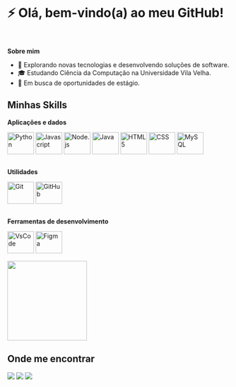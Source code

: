 <h1>⚡ Olá, bem-vindo(a) ao meu GitHub!</h1> <br>

**Sobre mim**

- 🤔 Explorando novas tecnologias e desenvolvendo soluções de software.
- 🎓 Estudando Ciência da Computação na Universidade Vila Velha.
- 💼 Em busca de oportunidades de estágio.


## Minhas Skills

**Aplicações e dados**

<div style="display: inline_block">
  <img align="center" alt="Python" height="50" width="60" src="https://cdn.jsdelivr.net/gh/devicons/devicon@latest/icons/python/python-original-wordmark.svg">
  <img align="center" alt="Javascript" height="50" width="60" src="https://cdn.jsdelivr.net/gh/devicons/devicon@latest/icons/javascript/javascript-original.svg">
  <img align="center" alt="Node.js" height="50" width="60" src="https://cdn.jsdelivr.net/gh/devicons/devicon@latest/icons/nodejs/nodejs-original-wordmark.svg">
  <img align="center" alt="Java" height="50" width="60" src="https://cdn.jsdelivr.net/gh/devicons/devicon@latest/icons/java/java-original-wordmark.svg">
  <img align="center" alt="HTML5" height="50" width="60" src="https://cdn.jsdelivr.net/gh/devicons/devicon@latest/icons/html5/html5-original-wordmark.svg">
  <img align="center" alt="CSS" height="50" width="60" src="https://cdn.jsdelivr.net/gh/devicons/devicon@latest/icons/css3/css3-original-wordmark.svg">
  <img align="center" alt="MySQL" height="50" width="60" src="https://cdn.jsdelivr.net/gh/devicons/devicon@latest/icons/mysql/mysql-original-wordmark.svg">
</div> <br>

**Utilidades**
<div style="display: inline_block">
<img align="center" alt="Git" height="50" width="60" src="https://cdn.jsdelivr.net/gh/devicons/devicon@latest/icons/git/git-original.svg">
<img align="center" alt="GitHub" height="50" width="60" src="https://cdn.jsdelivr.net/gh/devicons/devicon@latest/icons/github/github-original-wordmark.svg">
</div> <br>

**Ferramentas de desenvolvimento**

<div style="display: inline_block">
<img align="center" alt="VsCode" height="50" width="60" src="https://cdn.jsdelivr.net/gh/devicons/devicon@latest/icons/vscode/vscode-original.svg">
<img align="center" alt="Figma" height="50" width="60" src="https://cdn.jsdelivr.net/gh/devicons/devicon@latest/icons/figma/figma-original.svg">
</div><br>

<a href="https://github.com/guilhermeladislau" title="Meu Perfil">
<img height="180em" src="https://github-readme-stats.vercel.app/api?username=guilhermeladislau&theme=dracula&show_icons=true" />
</a>


## Onde me encontrar

  <a href="https://www.linkedin.com/in/guilherme-ladislau" target="_blank"><img src="https://img.shields.io/badge/-LinkedIn-%230077B5?style=for-the-badge&logo=linkedin&logoColor=white" target="_blank"></a> 
  <a href = "mailto:guilhermeladislau013@gmail.com"><img src="https://img.shields.io/badge/-Gmail-%23333?style=for-the-badge&logo=gmail&logoColor=white" target="_blank"></a>
  <a href="https://instagram.com/gui.wtf" target="_blank"><img src="https://img.shields.io/badge/-Instagram-%23E4405F?style=for-the-badge&logo=instagram&logoColor=white" target="_blank"></a>
